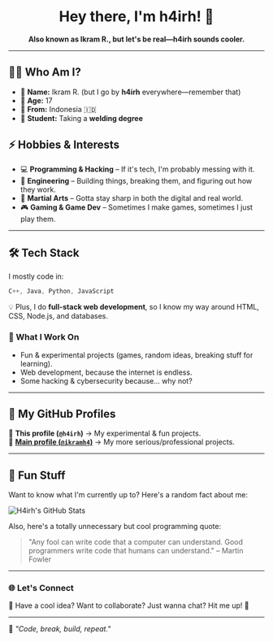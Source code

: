 <h1 align="center">Hey there, I'm h4irh! 👋</h1>  
<p align="center">
  <b>Also known as Ikram R., but let's be real—h4irh sounds cooler.</b>  
</p>

---

## 🧑‍💻 Who Am I?  
- 🔹 **Name:** Ikram R. (but I go by **h4irh** everywhere—remember that)  
- 🔹 **Age:** 17  
- 🔹 **From:** Indonesia 🇮🇩  
- 🔹 **Student:** Taking a **welding degree**  

## ⚡ Hobbies & Interests  
- 💻 **Programming & Hacking** – If it's tech, I'm probably messing with it.  
- 🔩 **Engineering** – Building things, breaking them, and figuring out how they work.  
- 🥋 **Martial Arts** – Gotta stay sharp in both the digital and real world.  
- 🎮 **Gaming & Game Dev** – Sometimes I make games, sometimes I just play them.  

---

## 🛠️ Tech Stack  
I mostly code in:  
```cpp
C++, Java, Python, JavaScript
```  
💡 Plus, I do **full-stack web development**, so I know my way around HTML, CSS, Node.js, and databases.  

### 🚀 What I Work On  
- Fun & experimental projects (games, random ideas, breaking stuff for learning).  
- Web development, because the internet is endless.  
- Some hacking & cybersecurity because... why not?  

---

## 📌 My GitHub Profiles  
📍 **This profile (`@h4irh`)** → My experimental & fun projects.  
📍 **[Main profile (`@ikramh4`)](https://github.com/ikramh4)** → My more serious/professional projects.  

---

## 🎯 Fun Stuff  
Want to know what I'm currently up to? Here's a random fact about me:  

![H4irh's GitHub Stats](https://github-readme-stats.vercel.app/api?username=h4irh&show_icons=true&theme=radical)  

Also, here's a totally unnecessary but cool programming quote:  
> "Any fool can write code that a computer can understand. Good programmers write code that humans can understand." – Martin Fowler  

---

### 🌐 Let's Connect  
💬 Have a cool idea? Want to collaborate? Just wanna chat? Hit me up! 🚀  

---
🔗 _"Code, break, build, repeat."_  
